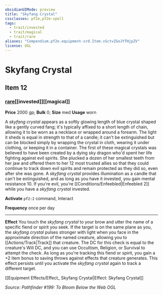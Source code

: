 ```yaml
---
obsidianUIMode: preview
title: "Skyfang Crystal"
cssclasses: pf2e,pf2e-spell
tags:
  - trait/invested
  - trait/magical
  - trait/rare
aliases: "Compendium.pf2e.equipment-srd.Item.vSctvZGoJYTHjpZV"
license: OGL
---
```

# Skyfang Crystal
## Item 12
### [rare](rare.md "Rare Rarity Trait")[[invested]][[magical]]


**Price** 2000 gp; 
**Bulk** 0; **Size** med
**Usage** worn

A _skyfang crystal_ appears as a softly glowing length of blue crystal shaped like a gently curved fang; it's typically affixed to a short length of chain, allowing it to be worn as a necklace or wrapped around a forearm. The light it sheds is equal in strength to that of a candle; it can't be extinguished but can be blocked simply by wrapping the crystal in cloth, wearing it under clothing, or keeping it in a container. The first of these magical crystals was believed to have been created by a dying sky dragon who'd spent her life fighting against evil spirits. She plucked a dozen of her smallest teeth from her jaw and offered them to her 12 most trusted allies so that they could continue to track down evil spirits and remain protected as they did so, even after she was gone. A _skyfang crystal_ provides illumination as a candle that can't be extinguished, and as long as you have it invested, you gain mental resistance 10. If you're evil, you're [[Conditions/Enfeebled|Enfeebled 2]] while you have a _skyfang crystal_ invested.

**Activate** `pf2:2` command, Interact

**Frequency** once per day

* * *

**Effect** You touch the _skyfang crystal_ to your brow and utter the name of a specific fiend or spirit you seek. If the target is on the same plane as you, the _skyfang crystal_ pulses stronger with light when you face in the approximate direction of the named creature, allowing you to [[Actions/Track|Track]] that creature. The DC for this check is equal to the creature's Will DC, and you can use Occultism, Religion, or Survival to attempt the check. As long as you're tracking this fiend or spirit, you gain a +2 item bonus to saving throws against effects that creature generates. This effect persists until you activate the _skyfang crystal_ again to track a different target.

[[Equipment Effects/Effect_ Skyfang Crystal|Effect: Skyfang Crystal]]

*Source: Pathfinder #199: To Bloom Below the Web*
*OGL*